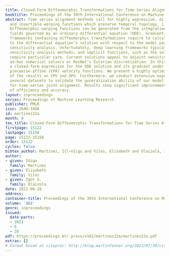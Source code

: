 ```yaml
---
title: Closed-Form Diffeomorphic Transformations for Time Series Alignment
booktitle: Proceedings of the 39th International Conference on Machine Learning
abstract: Time series alignment methods call for highly expressive, differentiable
  and invertible warping functions which preserve temporal topology, i.e diffeomorphisms.
  Diffeomorphic warping functions can be generated from the integration of velocity
  fields governed by an ordinary differential equation (ODE). Gradient-based optimization
  frameworks containing diffeomorphic transformations require to calculate derivatives
  to the differential equation’s solution with respect to the model parameters, i.e.
  sensitivity analysis. Unfortunately, deep learning frameworks typically lack automatic-differentiation-compatible
  sensitivity analysis methods; and implicit functions, such as the solution of ODE,
  require particular care. Current solutions appeal to adjoint sensitivity methods,
  ad-hoc numerical solvers or ResNet’s Eulerian discretization. In this work, we present
  a closed-form expression for the ODE solution and its gradient under continuous
  piecewise-affine (CPA) velocity functions. We present a highly optimized implementation
  of the results on CPU and GPU. Furthermore, we conduct extensive experiments on
  several datasets to validate the generalization ability of our model to unseen data
  for time-series joint alignment. Results show significant improvements both in terms
  of efficiency and accuracy.
layout: inproceedings
series: Proceedings of Machine Learning Research
publisher: PMLR
issn: 2640-3498
id: martinez22a
month: 0
tex_title: Closed-Form Diffeomorphic Transformations for Time Series Alignment
firstpage: 15122
lastpage: 15158
page: 15122-15158
order: 15122
cycles: false
bibtex_author: Martinez, I{\~n}igo and Viles, Elisabeth and Olaizola, Igor G.
author:
- given: Iñigo
  family: Martinez
- given: Elisabeth
  family: Viles
- given: Igor G.
  family: Olaizola
date: 2022-06-28
address:
container-title: Proceedings of the 39th International Conference on Machine Learning
volume: '162'
genre: inproceedings
issued:
  date-parts:
  - 2022
  - 6
  - 28
pdf: https://proceedings.mlr.press/v162/martinez22a/martinez22a.pdf
extras: []
# Format based on citeproc: http://blog.martinfenner.org/2013/07/30/citeproc-yaml-for-bibliographies/
---
```

